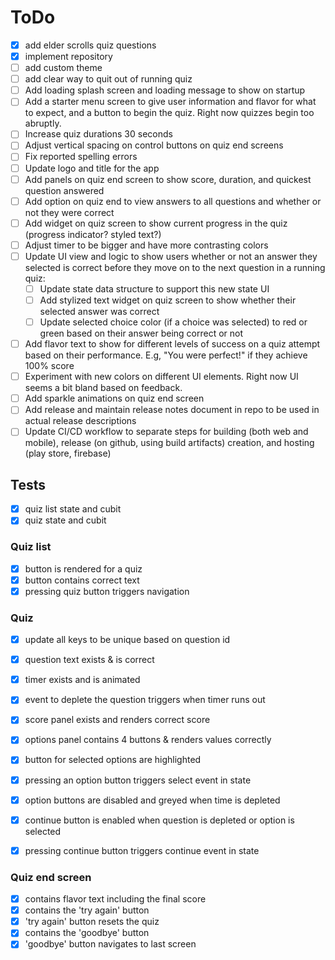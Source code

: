 # ToDo

- [x] add elder scrolls quiz questions
- [x] implement repository
- [ ] add custom theme
- [ ] add clear way to quit out of running quiz
- [ ] Add loading splash screen and loading message to show on startup
- [ ] Add a starter menu screen to give user information and flavor for what to expect, and a button to begin the quiz. Right now quizzes begin too abruptly.
- [ ] Increase quiz durations 30 seconds
- [ ] Adjust vertical spacing on control buttons on quiz end screens
- [ ] Fix reported spelling errors
- [ ] Update logo and title for the app
- [ ] Add panels on quiz end screen to show score, duration, and quickest question answered
- [ ] Add option on quiz end to view answers to all questions and whether or not they were correct
- [ ] Add widget on quiz screen to show current progress in the quiz (progress indicator? styled text?)
- [ ] Adjust timer to be bigger and have more contrasting colors
- [ ] Update UI view and logic to show users whether or not an answer they selected is correct before they move on to the next question in a running quiz:
  - [ ] Update state data structure to support this new state UI    
  - [ ] Add stylized text widget on quiz screen to show whether their selected answer was correct
  - [ ] Update selected choice color (if a choice was selected) to red or green based on their answer being correct or not
- [ ] Add flavor text to show for different levels of success on a quiz attempt based on their performance. E.g, "You were perfect!" if they achieve 100% score
- [ ] Experiment with new colors on different UI elements. Right now UI seems a bit bland based on feedback.
- [ ] Add sparkle animations on quiz end screen
- [ ] Add release and maintain release notes document in repo to be used in actual release descriptions
- [ ] Update CI/CD workflow to separate steps for building (both web and mobile), release (on github, using build artifacts) creation, and hosting (play store, firebase)

## Tests

- [x] quiz list state and cubit
- [x] quiz state and cubit

### Quiz list

- [x] button is rendered for a quiz
- [x] button contains correct text
- [x] pressing quiz button triggers navigation

### Quiz

- [x] update all keys to be unique based on question id

- [x] question text exists & is correct
- [x] timer exists and is animated
- [x] event to deplete the question triggers when timer runs out
- [x] score panel exists and renders correct score
- [x] options panel contains 4 buttons & renders values correctly
- [x] button for selected options are highlighted
- [x] pressing an option button triggers select event in state
- [x] option buttons are disabled and greyed when time is depleted
- [x] continue button is enabled when question is depleted or option is selected
- [x] pressing continue button triggers continue event in state

### Quiz end screen

- [x] contains flavor text including the final score
- [x] contains the 'try again' button
- [x] 'try again' button resets the quiz
- [x] contains the 'goodbye' button
- [x] 'goodbye' button navigates to last screen